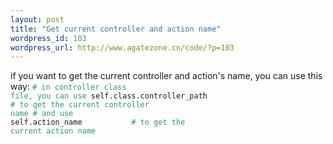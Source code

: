 ```yaml
--- 
layout: post
title: "Get current controller and action name"
wordpress_id: 103
wordpress_url: http://www.agatezone.cn/code/?p=103
---
```

if you want to get the current controller and action's name, you can use this way:
<code><span style="color: #339966;"># in controller class file, you can use</span>
self.class.controller_path <span style="color: #339966;"># to get the current controller name</span>
<span style="color: #339966;"># and use</span>
self.action_name                      <span style="color: #339966;"># to get the current action name</span></code>
